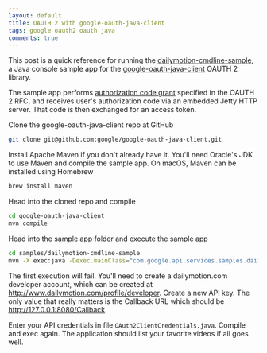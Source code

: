```yaml
---
layout: default
title: OAUTH 2 with google-oauth-java-client
tags: google oauth2 oauth java
comments: true
---
```


This post is a quick reference for running the [dailymotion-cmdline-sample](https://github.com/google/google-oauth-java-client/tree/master/samples/dailymotion-cmdline-sample), a Java console sample app for the [google-oauth-java-client](https://github.com/google/google-oauth-java-client) OAUTH 2 library.

The sample app performs [authorization code grant](https://tools.ietf.org/html/rfc6749#section-4.1) specified in the OAUTH 2 RFC, and receives user's authorization code via an embedded Jetty HTTP server. That code is then exchanged for an access token.

Clone the google-oauth-java-client repo at GitHub

```bash
git clone git@github.com:google/google-oauth-java-client.git
```

Install Apache Maven if you don't already have it. You'll need Oracle's JDK to use Maven and compile the sample app. On macOS, Maven can be installed using Homebrew

```bash
brew install maven
```

Head into the cloned repo and compile

```bash
cd google-oauth-java-client
mvn compile
```

Head into the sample app folder and execute the sample app

```bash
cd samples/dailymotion-cmdline-sample
mvn -X exec:java -Dexec.mainClass="com.google.api.services.samples.dailymotion.cmdline.DailyMotionSample"
```

The first execution will fail. You'll need to create a dailymotion.com developer account, which can be created at http://www.dailymotion.com/profile/developer. Create a new API key. The only value that really matters is the Callback URL which should be http://127.0.0.1:8080/Callback.

Enter your API credentials in file `OAuth2ClientCredentials.java`. Compile and exec again. The application should list your favorite videos if all goes well.